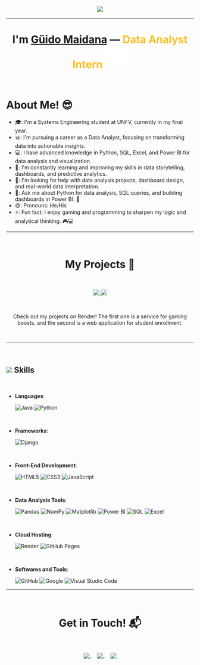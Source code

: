 <p align="center">
  <img src="https://miro.medium.com/max/2048/1*OohqW5DGh9CQS4hLY5FXzA.png" height="230"/>
</p>
<hr>
<h1 align="center">
  I'm <a href="https://github.com/Aryagm">Güido Maidana</a> —
  <span style="color:#FBBF24;">Data Analyst Intern</span>
  <img src="https://github.com/Kathryn-Jie/Kathryn-Jie/blob/main/wave.gif" width="60px"/>
</h1>
<Br>
<h1>About Me! 😎</h1>

- 🎓: I'm a Systems Engineering student at UNFV, currently in my final year.
- 📊: I'm pursuing a career as a Data Analyst, focusing on transforming data into actionable insights.
- 💻: I have advanced knowledge in Python, SQL, Excel, and Power BI for data analysis and visualization.
- 🌱: I'm constantly learning and improving my skills in data storytelling, dashboards, and predictive analytics.
- 🤔: I'm looking for help with data analysis projects, dashboard design, and real-world data interpretation.
- 💬: Ask me about Python for data analysis, SQL queries, and building dashboards in Power BI. 🚀
- 😄: Pronouns: He/His
- ⚡: Fun fact: I enjoy gaming and programming to sharpen my logic and analytical thinking. 🎮💻
  
<hr>
<Br>
<h1 align="center">My Projects 🚀</h1>
<Br>
<p align="center">
    <a href="https://eloboostcarnival-s.onrender.com" target="_blank">
        <img src="https://img.shields.io/badge/EloBoost%20Carnival-%23000000.svg?style=for-the-badge&logo=render&logoColor=white" />
    </a>
    <a href="https://matricula-6a6j.onrender.com/" target="_blank">
        <img src="https://img.shields.io/badge/Matrícula-%23000000.svg?style=for-the-badge&logo=render&logoColor=white" />
    </a>
</p>
<Br>
<p align="center">
    Check out my projects on Render! The first one is a service for gaming boosts, and the second is a web application for student enrollment.
</p>
<Br>
<hr>
<Br>

## <img src="https://media2.giphy.com/media/QssGEmpkyEOhBCb7e1/giphy.gif?cid=ecf05e47a0n3gi1bfqntqmob8g9aid1oyj2wr3ds3mg700bl&rid=giphy.gif" width ="25"><b> Skills</b>
<br>

<p align="center">

- **Languages**:
    
    ![Java](https://img.shields.io/badge/Java-%23FF0000.svg?style=for-the-badge&logo=java&logoColor=white)
    ![Python](https://img.shields.io/badge/Python%20-%2314354C.svg?style=for-the-badge&logo=python&logoColor=white)

<br>  

- **Frameworks**:
    
    ![Django](https://img.shields.io/badge/Django%20-%23092E20.svg?style=for-the-badge&logo=django&logoColor=white)

<br>   
    
- **Front-End Development**:

   ![HTML5](https://img.shields.io/badge/HTML5%20-%23E34F26.svg?style=for-the-badge&logo=html5&logoColor=white)
   ![CSS3](https://img.shields.io/badge/CSS%20-%231572B6.svg?style=for-the-badge&logo=css3&logoColor=white)
   ![JavaScript](https://img.shields.io/badge/JavaScript%20-%23F7DF1E.svg?style=for-the-badge&logo=javascript&logoColor=black)

<br>

- **Data Analysis Tools**:

   ![Pandas](https://img.shields.io/badge/Pandas-%23150458.svg?style=for-the-badge&logo=pandas&logoColor=white)
   ![NumPy](https://img.shields.io/badge/NumPy-%23013243.svg?style=for-the-badge&logo=numpy&logoColor=white)
   ![Matplotlib](https://img.shields.io/badge/Matplotlib-%230C4B8E.svg?style=for-the-badge&logo=matplotlib&logoColor=white)
   ![Power BI](https://img.shields.io/badge/Power%20BI-F2C811.svg?style=for-the-badge&logo=powerbi&logoColor=black)
   ![SQL](https://img.shields.io/badge/SQL-%2300C7B7.svg?style=for-the-badge&logo=mysql&logoColor=white)
   ![Excel](https://img.shields.io/badge/Excel-217346.svg?style=for-the-badge&logo=microsoft-excel&logoColor=white)

<br>

- **Cloud Hosting**:

    ![Render](https://img.shields.io/badge/Render-%23000000.svg?style=for-the-badge&logo=render&logoColor=white)
    ![GitHub Pages](https://img.shields.io/badge/GitHub%20Pages-%23327FC7.svg?style=for-the-badge&logo=github&logoColor=white)
    
<br>

- **Softwares and Tools**:

    ![GitHub](https://img.shields.io/badge/github-%23121011.svg?style=for-the-badge&logo=github&logoColor=white)
    ![Google](https://img.shields.io/badge/google-%234285F4.svg?style=for-the-badge&logo=google&logoColor=white)
    ![Visual Studio Code](https://img.shields.io/badge/Visual%20Studio%20Code-0078d7.svg?style=for-the-badge&logo=visual-studio-code&logoColor=white)

</p>

</p>
<hr>
<Br>
<h1 align="center">Get in Touch! 📬</h1>
<br>
<p align="center">
  <a href="mailto:g7idomai1234@gmail.com" target="_blank">
    <img align="center" src="https://img.shields.io/badge/g7idomai1234@gmail.com-D14836?style=for-the-badge&logo=gmail&logoColor=white" />
  </a>
  &nbsp;&nbsp;&nbsp;
  <a href="https://wa.me/51980503569" target="_blank">
    <img align="center" src="https://img.shields.io/badge/WhatsApp-25D366?style=for-the-badge&logo=whatsapp&logoColor=white" />
  </a>
  &nbsp;&nbsp;&nbsp;
  <a href="https://www.linkedin.com/in/g%C3%BCido-maidana/" target="_blank">
    <img align="center" src="https://img.shields.io/badge/LinkedIn-0077B5?style=for-the-badge&logo=linkedin&logoColor=white" />
  </a>
</p>
<br>
